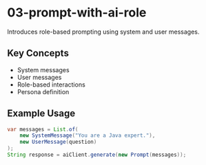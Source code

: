 # 03-prompt-with-ai-role

Introduces role-based prompting using system and user messages.

## Key Concepts
- System messages
- User messages
- Role-based interactions
- Persona definition

## Example Usage
```java
var messages = List.of(
    new SystemMessage("You are a Java expert."),
    new UserMessage(question)
);
String response = aiClient.generate(new Prompt(messages));
```